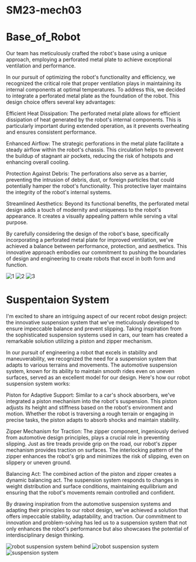 # SM23-mech03
# Base_of_Robot
Our team has meticulously crafted the robot's base using a unique approach, employing a perforated metal plate to achieve exceptional ventilation and performance.

In our pursuit of optimizing the robot's functionality and efficiency, we recognized the critical role that proper ventilation plays in maintaining its internal components at optimal temperatures. To address this, we decided to integrate a perforated metal plate as the foundation of the robot. This design choice offers several key advantages:

Efficient Heat Dissipation: The perforated metal plate allows for efficient dissipation of heat generated by the robot's internal components. This is particularly important during extended operation, as it prevents overheating and ensures consistent performance.

Enhanced Airflow: The strategic perforations in the metal plate facilitate a steady airflow within the robot's chassis. This circulation helps to prevent the buildup of stagnant air pockets, reducing the risk of hotspots and enhancing overall cooling.

Protection Against Debris: The perforations also serve as a barrier, preventing the intrusion of debris, dust, or foreign particles that could potentially hamper the robot's functionality. This protective layer maintains the integrity of the robot's internal systems.

Streamlined Aesthetics: Beyond its functional benefits, the perforated metal design adds a touch of modernity and uniqueness to the robot's appearance. It creates a visually appealing pattern while serving a vital purpose.

By carefully considering the design of the robot's base, specifically incorporating a perforated metal plate for improved ventilation, we've achieved a balance between performance, protection, and aesthetics. This innovative approach embodies our commitment to pushing the boundaries of design and engineering to create robots that excel in both form and function.

![1](https://github.com/Qusai-Masry/SM23-mech03/assets/108091352/352ad77c-2f21-454f-aaab-2bf16b1716e7)
![2](https://github.com/Qusai-Masry/SM23-mech03/assets/108091352/3bd40b52-7f4d-4a8c-9884-f4c95a80dc74)
![3](https://github.com/Qusai-Masry/SM23-mech03/assets/108091352/98212b1c-d50b-4b02-82a9-d514c6a33d1f)


# Suspentaion System
 I'm excited to share an intriguing aspect of our recent robot design project: the innovative suspension system that we've meticulously developed to ensure impeccable balance and prevent slipping. Taking inspiration from the sophisticated suspension systems used in cars, our team has created a remarkable solution utilizing a piston and zipper mechanism.

In our pursuit of engineering a robot that excels in stability and maneuverability, we recognized the need for a suspension system that adapts to various terrains and movements. The automotive suspension system, known for its ability to maintain smooth rides even on uneven surfaces, served as an excellent model for our design. Here's how our robot suspension system works:

Piston for Adaptive Support: Similar to a car's shock absorbers, we've integrated a piston mechanism into the robot's suspension. This piston adjusts its height and stiffness based on the robot's environment and motion. Whether the robot is traversing a rough terrain or engaging in precise tasks, the piston adapts to absorb shocks and maintain stability.

Zipper Mechanism for Traction: The zipper component, ingeniously derived from automotive design principles, plays a crucial role in preventing slipping. Just as tire treads provide grip on the road, our robot's zipper mechanism provides traction on surfaces. The interlocking pattern of the zipper enhances the robot's grip and minimizes the risk of slipping, even on slippery or uneven ground.

Balancing Act: The combined action of the piston and zipper creates a dynamic balancing act. The suspension system responds to changes in weight distribution and surface conditions, maintaining equilibrium and ensuring that the robot's movements remain controlled and confident.

By drawing inspiration from the automotive suspension systems and adapting their principles to our robot design, we've achieved a solution that offers impeccable stability, adaptability, and traction. Our commitment to innovation and problem-solving has led us to a suspension system that not only enhances the robot's performance but also showcases the potential of interdisciplinary design thinking.

![robot suspension system behind](https://github.com/Qusai-Masry/SM23-mech03/assets/108091352/c2ec3a9d-18a8-4845-a9de-70dce4e71924)
![robot suspension system](https://github.com/Qusai-Masry/SM23-mech03/assets/108091352/feae3eb7-75d1-4ff1-8ee5-f45672730a9c)
![suspension system](https://github.com/Qusai-Masry/SM23-mech03/assets/108091352/22521d59-072c-4726-b71f-6db64b16bb72)
